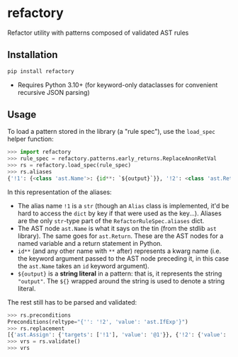 # refactory
Refactor utility with patterns composed of validated AST rules

## Installation

```sh
pip install refactory
```

- Requires Python 3.10+ (for keyword-only dataclasses for convenient recursive JSON parsing)

## Usage

To load a pattern stored in the library (a "rule spec"), use the `load_spec` helper function:

```py
>>> import refactory
>>> rule_spec = refactory.patterns.early_returns.ReplaceAnonRetVal
>>> rs = refactory.load_spec(rule_spec)
>>> rs.aliases
{'!1': {<class 'ast.Name'>: {id**: `${output}`}}, '!2': <class 'ast.Return'>}
```

In this representation of the aliases:

- The alias name `!1` is a `str` (though an `Alias` class is implemented, it'd be hard to access the
  `dict` by key if that were used as the key...). Aliases are the only `str`-type part of the
  `RefactorRuleSpec.aliases` dict.
- The AST node `ast.Name` is what it says on the tin (from the stdlib `ast` library). The same goes
  for `ast.Return`. These are the AST nodes for a named variable and a return statement in Python.
- `id**` (and any other name with `**` after) represents a kwarg name (i.e. the keyword argument
  passed to the AST node preceding it, in this case the `ast.Name` takes an `id` keyword argument).
- `${output}` is a **string literal** in a pattern: that is, it represents the string `"output"`.
  The `${}` wrapped around the string is used to denote a string literal.

The rest still has to be parsed and validated:

```py
>>> rs.preconditions
Preconditions(reltype="{'': '!2', 'value': 'ast.IfExp'}")
>>> rs.replacement
[{'ast.Assign': {'targets': ['!1'], 'value': '@1'}}, {'!2': {'value': '!1'}}]
>>> vrs = rs.validate()
>>> vrs
```
